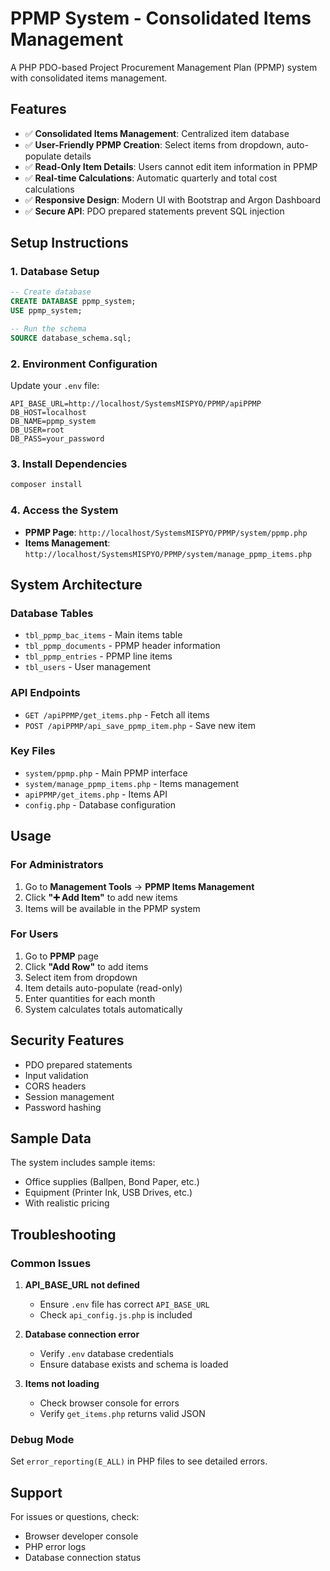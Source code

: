 # PPMP System - Consolidated Items Management

A PHP PDO-based Project Procurement Management Plan (PPMP) system with consolidated items management.

## Features

- ✅ **Consolidated Items Management**: Centralized item database
- ✅ **User-Friendly PPMP Creation**: Select items from dropdown, auto-populate details
- ✅ **Read-Only Item Details**: Users cannot edit item information in PPMP
- ✅ **Real-time Calculations**: Automatic quarterly and total cost calculations
- ✅ **Responsive Design**: Modern UI with Bootstrap and Argon Dashboard
- ✅ **Secure API**: PDO prepared statements prevent SQL injection

## Setup Instructions

### 1. Database Setup
```sql
-- Create database
CREATE DATABASE ppmp_system;
USE ppmp_system;

-- Run the schema
SOURCE database_schema.sql;
```

### 2. Environment Configuration
Update your `.env` file:
```
API_BASE_URL=http://localhost/SystemsMISPYO/PPMP/apiPPMP
DB_HOST=localhost
DB_NAME=ppmp_system
DB_USER=root
DB_PASS=your_password
```

### 3. Install Dependencies
```bash
composer install
```

### 4. Access the System
- **PPMP Page**: `http://localhost/SystemsMISPYO/PPMP/system/ppmp.php`
- **Items Management**: `http://localhost/SystemsMISPYO/PPMP/system/manage_ppmp_items.php`

## System Architecture

### Database Tables
- `tbl_ppmp_bac_items` - Main items table
- `tbl_ppmp_documents` - PPMP header information
- `tbl_ppmp_entries` - PPMP line items
- `tbl_users` - User management

### API Endpoints
- `GET /apiPPMP/get_items.php` - Fetch all items
- `POST /apiPPMP/api_save_ppmp_item.php` - Save new item

### Key Files
- `system/ppmp.php` - Main PPMP interface
- `system/manage_ppmp_items.php` - Items management
- `apiPPMP/get_items.php` - Items API
- `config.php` - Database configuration

## Usage

### For Administrators
1. Go to **Management Tools** → **PPMP Items Management**
2. Click **"➕ Add Item"** to add new items
3. Items will be available in the PPMP system

### For Users
1. Go to **PPMP** page
2. Click **"Add Row"** to add items
3. Select item from dropdown
4. Item details auto-populate (read-only)
5. Enter quantities for each month
6. System calculates totals automatically

## Security Features

- PDO prepared statements
- Input validation
- CORS headers
- Session management
- Password hashing

## Sample Data

The system includes sample items:
- Office supplies (Ballpen, Bond Paper, etc.)
- Equipment (Printer Ink, USB Drives, etc.)
- With realistic pricing

## Troubleshooting

### Common Issues

1. **API_BASE_URL not defined**
   - Ensure `.env` file has correct `API_BASE_URL`
   - Check `api_config.js.php` is included

2. **Database connection error**
   - Verify `.env` database credentials
   - Ensure database exists and schema is loaded

3. **Items not loading**
   - Check browser console for errors
   - Verify `get_items.php` returns valid JSON

### Debug Mode
Set `error_reporting(E_ALL)` in PHP files to see detailed errors.

## Support

For issues or questions, check:
- Browser developer console
- PHP error logs
- Database connection status